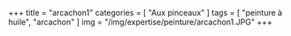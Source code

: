 +++
title = "arcachon1"
categories = [ "Aux pinceaux" ]
tags = [ "peinture à huile", "arcachon" ]
img = "/img/expertise/peinture/arcachon1.JPG"
+++